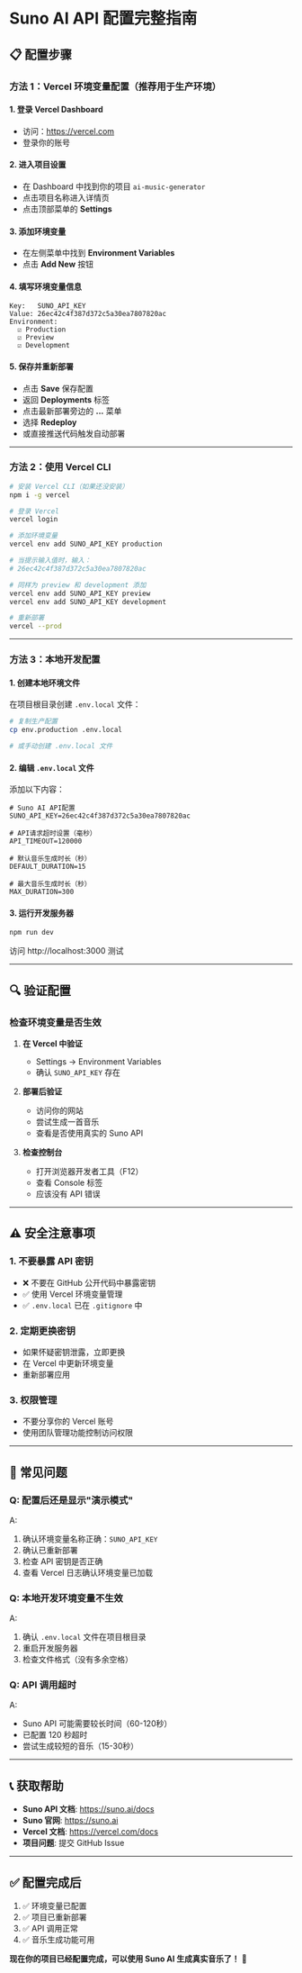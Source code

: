 # Suno AI API 配置完整指南

## 📋 配置步骤

### 方法 1：Vercel 环境变量配置（推荐用于生产环境）

#### 1. 登录 Vercel Dashboard
- 访问：https://vercel.com
- 登录你的账号

#### 2. 进入项目设置
- 在 Dashboard 中找到你的项目 `ai-music-generator`
- 点击项目名称进入详情页
- 点击顶部菜单的 **Settings**

#### 3. 添加环境变量
- 在左侧菜单中找到 **Environment Variables**
- 点击 **Add New** 按钮

#### 4. 填写环境变量信息
```
Key:   SUNO_API_KEY
Value: 26ec42c4f387d372c5a30ea7807820ac
Environment: 
  ☑️ Production
  ☑️ Preview  
  ☑️ Development
```

#### 5. 保存并重新部署
- 点击 **Save** 保存配置
- 返回 **Deployments** 标签
- 点击最新部署旁边的 **...** 菜单
- 选择 **Redeploy**
- 或直接推送代码触发自动部署

---

### 方法 2：使用 Vercel CLI

```bash
# 安装 Vercel CLI（如果还没安装）
npm i -g vercel

# 登录 Vercel
vercel login

# 添加环境变量
vercel env add SUNO_API_KEY production

# 当提示输入值时，输入：
# 26ec42c4f387d372c5a30ea7807820ac

# 同样为 preview 和 development 添加
vercel env add SUNO_API_KEY preview
vercel env add SUNO_API_KEY development

# 重新部署
vercel --prod
```

---

### 方法 3：本地开发配置

#### 1. 创建本地环境文件

在项目根目录创建 `.env.local` 文件：

```bash
# 复制生产配置
cp env.production .env.local

# 或手动创建 .env.local 文件
```

#### 2. 编辑 `.env.local` 文件

添加以下内容：

```env
# Suno AI API配置
SUNO_API_KEY=26ec42c4f387d372c5a30ea7807820ac

# API请求超时设置（毫秒）
API_TIMEOUT=120000

# 默认音乐生成时长（秒）
DEFAULT_DURATION=15

# 最大音乐生成时长（秒）
MAX_DURATION=300
```

#### 3. 运行开发服务器

```bash
npm run dev
```

访问 http://localhost:3000 测试

---

## 🔍 验证配置

### 检查环境变量是否生效

1. **在 Vercel 中验证**
   - Settings → Environment Variables
   - 确认 `SUNO_API_KEY` 存在

2. **部署后验证**
   - 访问你的网站
   - 尝试生成一首音乐
   - 查看是否使用真实的 Suno API

3. **检查控制台**
   - 打开浏览器开发者工具（F12）
   - 查看 Console 标签
   - 应该没有 API 错误

---

## ⚠️ 安全注意事项

### 1. 不要暴露 API 密钥
- ❌ 不要在 GitHub 公开代码中暴露密钥
- ✅ 使用 Vercel 环境变量管理
- ✅ `.env.local` 已在 `.gitignore` 中

### 2. 定期更换密钥
- 如果怀疑密钥泄露，立即更换
- 在 Vercel 中更新环境变量
- 重新部署应用

### 3. 权限管理
- 不要分享你的 Vercel 账号
- 使用团队管理功能控制访问权限

---

## 🐛 常见问题

### Q: 配置后还是显示"演示模式"
A: 
1. 确认环境变量名称正确：`SUNO_API_KEY`
2. 确认已重新部署
3. 检查 API 密钥是否正确
4. 查看 Vercel 日志确认环境变量已加载

### Q: 本地开发环境变量不生效
A:
1. 确认 `.env.local` 文件在项目根目录
2. 重启开发服务器
3. 检查文件格式（没有多余空格）

### Q: API 调用超时
A:
- Suno API 可能需要较长时间（60-120秒）
- 已配置 120 秒超时
- 尝试生成较短的音乐（15-30秒）

---

## 📞 获取帮助

- **Suno API 文档**: https://suno.ai/docs
- **Suno 官网**: https://suno.ai
- **Vercel 文档**: https://vercel.com/docs
- **项目问题**: 提交 GitHub Issue

---

## ✅ 配置完成后

1. ✅ 环境变量已配置
2. ✅ 项目已重新部署
3. ✅ API 调用正常
4. ✅ 音乐生成功能可用

**现在你的项目已经配置完成，可以使用 Suno AI 生成真实音乐了！** 🎵
